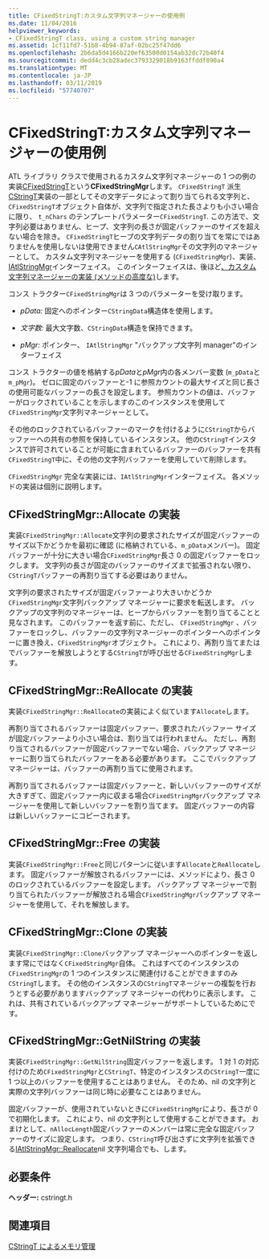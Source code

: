 ```yaml
---
title: CFixedStringT:カスタム文字列マネージャーの使用例
ms.date: 11/04/2016
helpviewer_keywords:
- CFixedStringT class, using a custom string manager
ms.assetid: 1cf11fd7-51b8-4b94-87af-02bc25f47dd6
ms.openlocfilehash: 2b6da5d4166b220ef63500d0154ab32dc72b40f4
ms.sourcegitcommit: dedd4c3cb28adec3793329018b9163ffddf890a4
ms.translationtype: MT
ms.contentlocale: ja-JP
ms.lasthandoff: 03/11/2019
ms.locfileid: "57740707"
---
```

# <a name="cfixedstringt-example-of-a-custom-string-manager"></a>CFixedStringT:カスタム文字列マネージャーの使用例

ATL ライブラリ クラスで使用されるカスタム文字列マネージャーの 1 つの例の実装[CFixedStringT](../atl-mfc-shared/reference/cfixedstringt-class.md)という**CFixedStringMgr**します。 `CFixedStringT` 派生[CStringT](../atl-mfc-shared/reference/cstringt-class.md)実装の一部としてその文字データによって割り当てられる文字列と、`CFixedStringT`オブジェクト自体が、文字列で指定された長さよりも小さい場合に限り、 `t_nChars` のテンプレートパラメーター`CFixedStringT`. この方法で、文字列必要はありません、ヒープ、文字列の長さが固定バッファーのサイズを超えない場合を除き。 `CFixedStringT`ヒープの文字列データの割り当てを常にではありませんを使用しないは使用できません`CAtlStringMgr`その文字列のマネージャーとして。 カスタム文字列マネージャーを使用する (`CFixedStringMgr`)、実装、 [IAtlStringMgr](../atl-mfc-shared/reference/iatlstringmgr-class.md)インターフェイス。 このインターフェイスは、後ほど[、カスタム文字列マネージャーの実装 (メソッドの高度な)](../atl-mfc-shared/implementation-of-a-custom-string-manager-advanced-method.md)します。

コンス トラクター`CFixedStringMgr`は 3 つのパラメーターを受け取ります。

- *pData:* 固定へのポインター`CStringData`構造体を使用します。

- *文字数:* 最大文字数、`CStringData`構造を保持できます。

- *pMgr:* ポインター、 `IAtlStringMgr` "バックアップ文字列 manager"のインターフェイス

コンス トラクターの値を格納する*pData*と*pMgr*内の各メンバー変数 (`m_pData`と`m_pMgr`)。 ゼロに固定のバッファーと-1 に参照カウントの最大サイズと同じ長さの使用可能なバッファーの長さを設定します。 参照カウントの値は、バッファーがロックされていることを示しますのこのインスタンスを使用して`CFixedStringMgr`文字列マネージャーとして。

その他のロックされているバッファーのマークを付けるように`CStringT`からバッファーへの共有の参照を保持しているインスタンス。 他の`CStringT`インスタンスで許可されていることが可能に含まれているバッファーのバッファーを共有`CFixedStringT`中に、その他の文字列バッファーを使用していて削除します。

`CFixedStringMgr` 完全な実装には、`IAtlStringMgr`インターフェイス。 各メソッドの実装は個別に説明します。

## <a name="implementation-of-cfixedstringmgrallocate"></a>CFixedStringMgr::Allocate の実装

実装`CFixedStringMgr::Allocate`文字列の要求されたサイズが固定バッファーのサイズ以下かどうかを最初に確認 (に格納されている、`m_pData`メンバー)。 固定バッファーが十分に大きい場合`CFixedStringMgr`長さ 0 の固定バッファーをロックします。 文字列の長さが固定のバッファーのサイズまで拡張されない限り、`CStringT`バッファーの再割り当てする必要はありません。

文字列の要求されたサイズが固定バッファーより大きいかどうか`CFixedStringMgr`文字列バックアップ マネージャーに要求を転送します。 バックアップの文字列のマネージャーは、ヒープからバッファーを割り当てることと見なされます。 このバッファーを返す前に、ただし、 `CFixedStringMgr` 、バッファーをロックし、バッファーの文字列マネージャーのポインターへのポインターに置き換え、`CFixedStringMgr`オブジェクト。 これにより、再割り当てまたはでバッファーを解放しようとする`CStringT`が呼び出せる`CFixedStringMgr`します。

## <a name="implementation-of-cfixedstringmgrreallocate"></a>CFixedStringMgr::ReAllocate の実装

実装`CFixedStringMgr::ReAllocate`の実装によく似ています`Allocate`します。

再割り当てされるバッファーは固定バッファー、要求されたバッファー サイズが固定バッファーより小さい場合は、割り当ては行われません。 ただし、再割り当てされるバッファーが固定バッファーでない場合、バックアップ マネージャーに割り当てられたバッファーをある必要があります。 ここでバックアップ マネージャーは、バッファーの再割り当てに使用されます。

再割り当てされるバッファーは固定バッファーと、新しいバッファーのサイズが大きすぎて、固定バッファー内に収まる場合`CFixedStringMgr`バックアップ マネージャーを使用して新しいバッファーを割り当てます。 固定バッファーの内容は新しいバッファーにコピーされます。

## <a name="implementation-of-cfixedstringmgrfree"></a>CFixedStringMgr::Free の実装

実装`CFixedStringMgr::Free`と同じパターンに従います`Allocate`と`ReAllocate`します。 固定バッファーが解放されるバッファーには、メソッドにより、長さ 0 のロックされているバッファーを設定します。 バックアップ マネージャーで割り当てられたバッファーが解放される場合`CFixedStringMgr`バックアップ マネージャーを使用して、それを解放します。

## <a name="implementation-of-cfixedstringmgrclone"></a>CFixedStringMgr::Clone の実装

実装`CFixedStringMgr::Clone`バックアップ マネージャーへのポインターを返します常にではなく`CFixedStringMgr`自体。 これはすべてのインスタンスの`CFixedStringMgr`の 1 つのインスタンスに関連付けることができますのみ`CStringT`します。 その他のインスタンスの`CStringT`マネージャーの複製を行おうとする必要がありますバックアップ マネージャーの代わりに表示します。 これは、共有されているバックアップ マネージャーがサポートしているためにです。

## <a name="implementation-of-cfixedstringmgrgetnilstring"></a>CFixedStringMgr::GetNilString の実装

実装`CFixedStringMgr::GetNilString`固定バッファーを返します。 1 対 1 の対応付けのため`CFixedStringMgr`と`CStringT`、特定のインスタンスの`CStringT`一度に 1 つ以上のバッファーを使用することはありません。 そのため、nil の文字列と実際の文字列バッファーは同じ時に必要なことはありません。

固定バッファーが、使用されていないときに`CFixedStringMgr`により、長さが 0 で初期化します。 これにより、nil の文字列として使用することができます。 おまけとして、`nAllocLength`固定バッファーのメンバーは常に完全な固定バッファーのサイズに設定します。 つまり、`CStringT`呼び出さずに文字列を拡張できる[IAtlStringMgr::Reallocate](../atl-mfc-shared/reference/iatlstringmgr-class.md#reallocate)nil 文字列場合でも、します。

## <a name="requirements"></a>必要条件

**ヘッダー:** cstringt.h

## <a name="see-also"></a>関連項目

[CStringT によるメモリ管理](../atl-mfc-shared/memory-management-with-cstringt.md)
